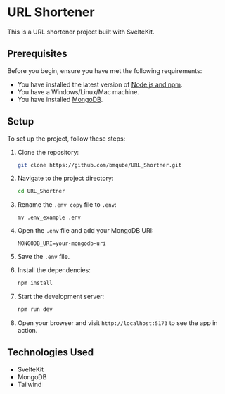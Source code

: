 # URL Shortener

This is a URL shortener project built with SvelteKit.

## Prerequisites

Before you begin, ensure you have met the following requirements:

- You have installed the latest version of [Node.js and npm](https://nodejs.org/en/download/).
- You have a Windows/Linux/Mac machine.
- You have installed [MongoDB](https://www.mongodb.com/try/download/community).

## Setup

To set up the project, follow these steps:

1. Clone the repository:

   ```bash
   git clone https://github.com/bmqube/URL_Shortner.git
   ```

2. Navigate to the project directory:

   ```bash
   cd URL_Shortner
   ```

3. Rename the `.env copy` file to `.env`:

   ```shell
   mv .env_example .env
   ```

4. Open the `.env` file and add your MongoDB URI:

   ```shell
   MONGODB_URI=your-mongodb-uri
   ```

5. Save the `.env` file.

6. Install the dependencies:

   ```bash
   npm install
   ```

7. Start the development server:

   ```bash
   npm run dev
   ```

8. Open your browser and visit `http://localhost:5173` to see the app in action.

## Technologies Used

- SvelteKit
- MongoDB
- Tailwind
